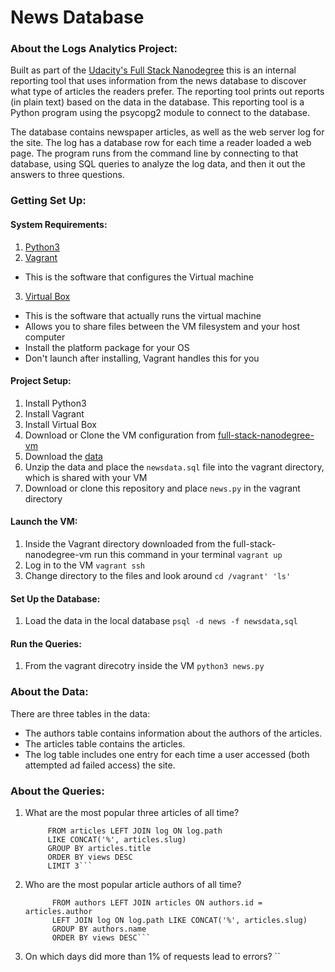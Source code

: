 # News Database
### About the Logs Analytics Project:
Built as part of the [Udacity's Full Stack Nanodegree](https://classroom.udacity.com/nanodegrees/nd004/parts/8d3e23e1-9ab6-47eb-b4f3-d5dc7ef27bf0/modules/bc51d967-cb21-46f4-90ea-caf73439dc59/lessons/262a84d7-86dc-487d-98f9-648aa7ca5a0f/concepts/079be127-2d22-4c62-91a8-aa031e760eb0) this is an internal reporting tool that uses information from the news database to discover what type of articles the readers prefer. The reporting tool prints out reports (in plain text) based on the data in the database. This reporting tool is a Python program using the psycopg2 module to connect to the database. 

The database contains newspaper articles, as well as the web server log for the site. The log has a database row for each time a reader loaded a web page. The program runs from the command line by connecting to that database, using SQL queries to analyze the log data, and then it out the answers to three questions.

### Getting Set Up:

#### System Requirements:
1. [Python3](https://www.python.org/)
2. [Vagrant](https://www.vagrantup.com/)
  * This is the software that configures the Virtual machine
3. [Virtual Box](https://www.virtualbox.org/)
  * This is the software that actually runs the virtual machine
  * Allows you to share files between the VM filesystem and your host computer
  * Install the platform package for your OS
  * Don't launch after installing, Vagrant handles this for you

#### Project Setup:
1. Install Python3 
2. Install Vagrant
3. Install Virtual Box
4. Download or Clone the VM configuration from [full-stack-nanodegree-vm](https://github.com/udacity/fullstack-nanodegree-vm)
5. Download the [data](https://d17h27t6h515a5.cloudfront.net/topher/2016/August/57b5f748_newsdata/newsdata.zip)
6. Unzip the data and place the `newsdata.sql` file into the vagrant directory, which is shared with your VM
7. Download or clone this repository and place `news.py` in the vagrant directory

#### Launch the VM:
1. Inside the Vagrant directory downloaded from the full-stack-nanodegree-vm run this command in your terminal
   `vagrant up`
2. Log in to the VM 
   `vagrant ssh`
3. Change directory to the files and look around
   `cd /vagrant' 'ls' `
   
#### Set Up the Database:
1. Load the data in the local database
   `psql -d news -f newsdata,sql`
  
#### Run the Queries:
1. From the vagrant direcotry inside the VM
   `python3 news.py`

### About the Data:
There are three tables in the data:
* The authors table contains information about the authors of the articles.
* The articles table contains the articles.
* The log table includes one entry for each time a user accessed (both attempted ad failed access) the site.

### About the Queries:
1. What are the most popular three articles of all time?
   ```SELECT articles.title, count(*) AS views 
        FROM articles LEFT JOIN log ON log.path 
        LIKE CONCAT('%', articles.slug) 
        GROUP BY articles.title 
        ORDER BY views DESC 
        LIMIT 3```
2. Who are the most popular article authors of all time?
   ```SELECT authors.name, count(log.path) AS views
         FROM authors LEFT JOIN articles ON authors.id = articles.author 
         LEFT JOIN log ON log.path LIKE CONCAT('%', articles.slug) 
         GROUP BY authors.name 
         ORDER BY views DESC``` 
3. On which days did more than 1% of requests lead to errors?
   ``
   

